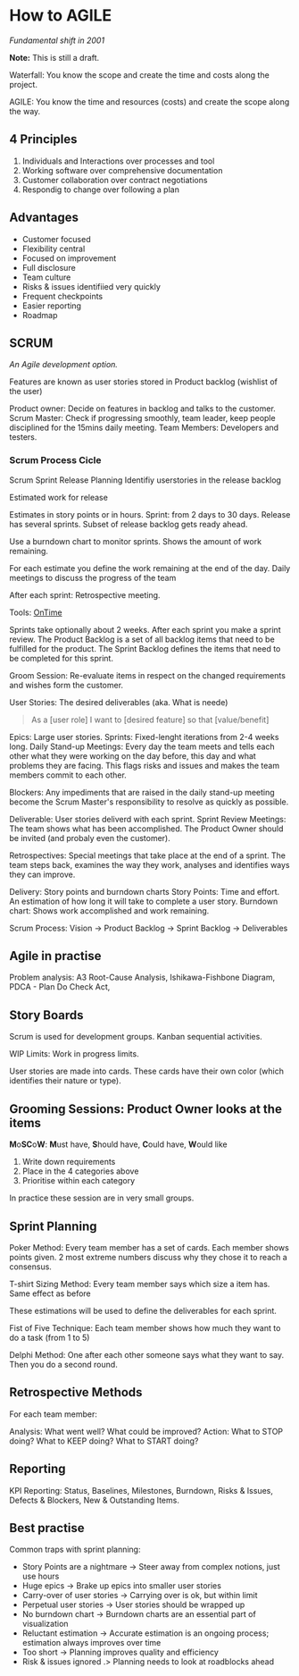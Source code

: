 # How to AGILE
_Fundamental shift in 2001_ 

**Note:** This is still a draft. 

Waterfall: You know the scope and create the time and costs along the project.

AGILE: You know the time and resources (costs) and create the scope along the way. 


## 4 Principles

1. Individuals and Interactions over processes and tool
2. Working software over comprehensive documentation
3. Customer collaboration over contract negotiations
4. Respondig to change over following a plan

## Advantages 

* Customer focused
* Flexibility central
* Focused on improvement
* Full disclosure
* Team culture
* Risks & issues identifiied very quickly
* Frequent checkpoints
* Easier reporting
* Roadmap

## SCRUM

_An Agile development option._

Features are known as user stories
stored in Product backlog (wishlist of the user)

Product owner: Decide on features in backlog and talks to the customer.
Scrum Master: Check if progressing smoothly, team leader, keep people disciplined for the 15mins daily meeting.
Team Members: Developers and testers.

### Scrum Process Cicle


Scrum Sprint
Release Planning 
Identifiy userstories in the release backlog

Estimated work for release

Estimates in story points or in hours.
Sprint: from 2 days to 30 days. 
Release has several sprints.
Subset of release backlog gets ready ahead. 

Use a burndown chart to monitor sprints. Shows the amount of work remaining. 

For each estimate you define the work remaining at the end of the day.
Daily meetings to discuss the progress of the team

After each sprint: Retrospective meeting.

Tools: [OnTime](axosoft.com)

Sprints take optionally about 2 weeks. After each sprint you make a sprint review. 
The Product Backlog is a set of all backlog items that need to be fulfilled for the product.
The Sprint Backlog defines the items that need to be completed for this sprint.

Groom Session: Re-evaluate items in respect on the changed requirements and wishes form the customer.

User Stories: The desired deliverables (aka. What is neede)
>As a [user role]
>I want to [desired feature]
>so that [value/benefit]

Epics: Large user stories. 
Sprints:  Fixed-lenght iterations from 2-4 weeks long. 
Daily Stand-up Meetings: Every day the team meets and tells each other what they were working on the day before, this day and what problems they are facing. This flags risks and issues and makes the team members commit to each other.

Blockers: Any impediments that are raised in the daily stand-up meeting become the Scrum Master's responsibility to resolve as quickly as possible.

Deliverable: User stories deliverd with each sprint.
Sprint Review Meetings: The team shows what has been accomplished. The Product Owner should be invited (and probaly even the customer).

Retrospectives: Special meetings that take place at the end of a sprint. The team steps back, examines the way they work, analyses and identifies ways they can improve. 

Delivery: Story points and burndown charts
Story Points: Time and effort. An estimation of how long it will take to complete a user story. 
Burndown chart: Shows work accomplished and work remaining. 

Scrum Process: Vision -> Product Backlog -> Sprint Backlog -> Deliverables

## Agile in practise

Problem analysis: A3 Root-Cause Analysis, Ishikawa-Fishbone Diagram, PDCA - Plan Do Check Act, 

## Story Boards

Scrum is used for development groups. Kanban sequential activities. 

WIP Limits: Work in progress limits. 

User stories are made into cards. These cards have their own color (which identifies their nature or type).

## Grooming Sessions: Product Owner looks at the items

**M**o**SC**o**W**: **M**ust have, **S**hould have, **C**ould have, **W**ould like 

1. Write down requirements
2. Place in the 4 categories above
3. Prioritise within each category 

In practice these session are in very small groups.

## Sprint Planning

Poker Method: Every team member has a set of cards. Each member shows points given. 2 most extreme numbers discuss why they chose it to reach a consensus.

T-shirt Sizing Method: Every team member says which size a item has. Same effect as before

These estimations will be used to define the deliverables for each sprint.

Fist of Five Technique: Each team member shows how much they want to do a task (from 1 to 5)

Delphi Method: One after each other someone says what they want to say. Then you do a second round. 

## Retrospective Methods

For each team member: 

Analysis: What went well? What could be improved?
Action: What to STOP doing? What to KEEP doing? What to START doing?

## Reporting

KPI Reporting: Status, Baselines, Milestones, Burndown, Risks & Issues, Defects & Blockers, New & Outstanding Items.

## Best practise

Common traps with sprint planning:

* Story Points are a nightmare -> Steer away from complex notions, just use hours
* Huge epics -> Brake up epics into smaller user stories
* Carry-over of user stories -> Carrying over is ok, but within limit
* Perpetual user stories -> User stories should be wrapped up
* No burndown chart -> Burndown charts are an essential part of visualization
* Reluctant estimation -> Accurate estimation is an ongoing process; estimation always improves over time
* Too short -> Planning improves quality and efficiency
* Risk & issues ignored .> Planning needs to look at roadblocks ahead
